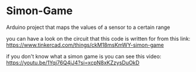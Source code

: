 # Simon-Game
Arduino project that maps the values of a sensor to a certain range

you can have a look on the circuit that this code is written for from this link:
https://www.tinkercad.com/things/ckM18msKmWY-simon-game

if you don't know what a simon game is you can see this video:
https://youtu.be/1Yqj76Q4jJ4?si=xcpN8xKZzysDuOkD

